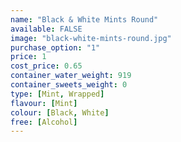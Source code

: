 ```yaml
---
name: "Black & White Mints Round"
available: FALSE
image: "black-white-mints-round.jpg"
purchase_option: "1"
price: 1
cost_price: 0.65
container_water_weight: 919
container_sweets_weight: 0
type: [Mint, Wrapped]
flavour: [Mint]
colour: [Black, White]
free: [Alcohol]
---
```

